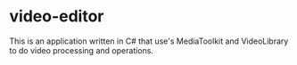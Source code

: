 # video-editor
This is an application written in C# that use's MediaToolkit and VideoLibrary to do video processing and operations.
